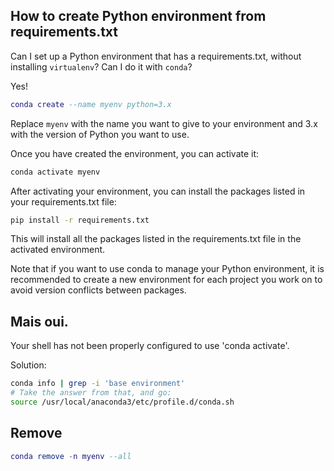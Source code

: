 ## How to create Python environment from requirements.txt

Can I set up a Python environment that has a requirements.txt, without installing `virtualenv`?  Can I do it with `conda`?

Yes!

```lua
conda create --name myenv python=3.x
```

Replace `myenv` with the name you want to give to your environment and 3.x with the version of Python you want to use.

Once you have created the environment, you can activate it:

```sh
conda activate myenv
```

After activating your environment, you can install the packages listed in your requirements.txt file:

```sh
pip install -r requirements.txt
```

This will install all the packages listed in the requirements.txt file in the activated environment.

Note that if you want to use conda to manage your Python environment, it is recommended to create a new environment for each project you work on to avoid version conflicts between packages.

## Mais oui.

Your shell has not been properly configured to use 'conda activate'.

Solution:

```sh
conda info | grep -i 'base environment'
# Take the answer from that, and go:
source /usr/local/anaconda3/etc/profile.d/conda.sh
```

## Remove

```lua
conda remove -n myenv --all
```
